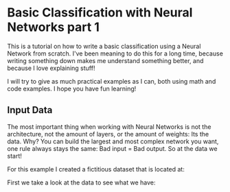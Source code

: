 # Basic Classification with Neural Networks part 1

This is a tutorial on how to write a basic
classification using a Neural Network from scratch.
I've been meaning to do this for a long time, because
writing something down makes me understand something better,
and because I love explaining stuff!

I will try to give as much practical examples as I can, 
both using math and code examples. I hope you have fun learning!

## Input Data

The most important thing when working with Neural Networks
is not the architecture, not the amount of layers, 
or the amount of weights: Its the data. Why? You can
build the largest and most complex network you want,
one rule always stays the same: Bad input = Bad output.
So at the data we start! 

For this example I created a fictitious dataset
that is located at: 


First we take a look at the data to see what we have:




